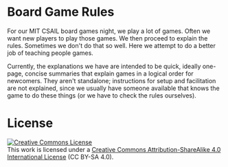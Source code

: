 # Board Game Rules

For our MIT CSAIL board games night, we play a lot of games. Often we want new players to play those games. We then proceed to explain the rules. Sometimes we don't do that so well. Here we attempt to do a better job of teaching people games.

Currently, the explanations we have are intended to be quick, ideally one-page, concise summaries that explain games in a logical order for newcomers. They aren't standalone; instructions for setup and facilitation are not explained, since we usually have someone available that knows the game to do these things (or we have to check the rules ourselves).

# License

<a rel="license" href="http://creativecommons.org/licenses/by-sa/4.0/"><img alt="Creative Commons License" style="border-width:0" src="https://i.creativecommons.org/l/by-sa/4.0/88x31.png" /></a><br />This <span xmlns:dct="http://purl.org/dc/terms/" href="http://purl.org/dc/dcmitype/Text" rel="dct:type">work</span> is licensed under a <a rel="license" href="http://creativecommons.org/licenses/by-sa/4.0/">Creative Commons Attribution-ShareAlike 4.0 International License</a> (CC BY-SA 4.0).
